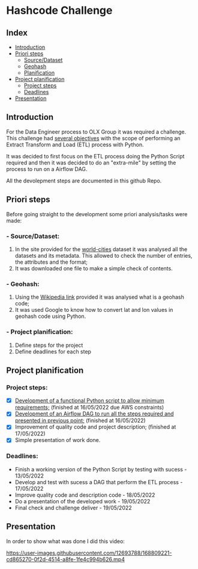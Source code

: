 # Hashcode Challenge

## Index
- [Introduction](https://github.com/guoliveira/hashcode_challenge#introduction)
- [Priori steps](https://github.com/guoliveira/hashcode_challenge#priori-steps)
  -  [Source/Dataset](https://github.com/guoliveira/hashcode_challenge#--sourcedataset)
  -  [Geohash](https://github.com/guoliveira/hashcode_challenge#--geohash)
  -  [Planification](https://github.com/guoliveira/hashcode_challenge#--project-planification)
- [Project planification](https://github.com/guoliveira/hashcode_challenge#project-planification)
  - [Project steps](https://github.com/guoliveira/hashcode_challenge#project-steps)
  - [Deadlines](https://github.com/guoliveira/hashcode_challenge#deadlines)
- [Presentation](https://github.com/guoliveira/hashcode_challenge/blob/main/README.md#presentation)

## Introduction

For the Data Engineer process to OLX Group it was required a challenge.
This challenge had [several objectives](DataEngineer_Challenge.pdf) with the scope of performing an Extract Transform and Load (ETL) process with Python.

It was decided to first focus on the ETL process doing the Python Script required and then it was decided to do an "extra-mile" by setting the process to run on a Airflow DAG.

All the devolepment steps are documented in this github Repo.

## Priori steps

Before going straight to the development some priori analysis/tasks were made:

### - Source/Dataset:
1. In the site provided for the [world-cities](https://simplemaps.com/data/world-cities) dataset it was analysed all the datasets and its metadata. This allowed to check the number of entries, the attributes and the format;
2. It was downloaded one file to make a simple check of contents.

### - Geohash:
1. Using the [Wikipedia link](https://en.wikipedia.org/wiki/Geohash) provided it was analysed what is a geohash code;
2. It was used Google to know how to convert lat and lon values in geohash code using Python.

### - Project planification:
1. Define steps for the project
2. Define deadlines for each step



## Project planification

### Project steps: 

- [x] [Development of a functional Python script to allow minimum requirements;](/code/README.md) (finished at 16/05/2022 due AWS constraints)
- [x] [Development of an Airflow DAG to run all the steps required and presented in previous point;](airflow/README.md) (finished at 16/05/2022)
- [x] Improvement of quality code and project description; (finished at 17/05/2022)
- [x] Simple presentation of work done.

### Deadlines: 
- Finish a working version of the Python Script by testing with sucess - 13/05/2022
- Develop and test with sucess a DAG that perform the ETL process -  17/05/2022
- Improve quality code and description code - 18/05/2022
- Do a presentation of the developed work - 19/05/2022
- Final check and challenge deliver - 19/05/2022 

## Presentation

In order to show what was done I did this video:


https://user-images.githubusercontent.com/12693788/168809221-cd865270-0f2d-4514-a8fe-1fe4c994b626.mp4

